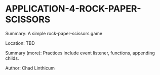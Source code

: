 # APPLICATION-4-ROCK-PAPER-SCISSORS

Summary: A simple rock-paper-scissors game

Location: TBD

Summary (more): Practices include event listener, functions, appending childs.

Author: Chad Linthicum